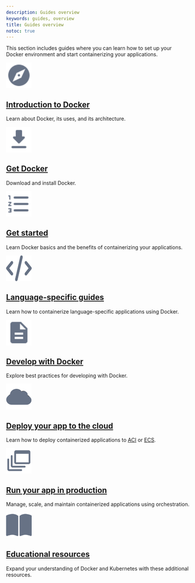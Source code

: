 ```yaml
---
description: Guides overview
keywords: guides, overview
title: Guides overview
notoc: true
---
```


This section includes guides where you can learn how to set up your Docker environment and start containerizing your applications.

<div class="component-container">
    <!--start row-->
    <div class="row">
      <div class="col-xs-12 col-sm-12 col-md-12 col-lg-4 block">
        <div class="component">
             <div class="component-icon">
                 <a href="/guides/docker-intro/"><img src="/assets/images/explore.svg" alt="Docker introduction" width="70" height="70"></a>
                 </div>
                 <h2 id="docker-intro"><a href="/guides/docker-intro/">Introduction to Docker</a></h2>
                <p>Learn about Docker, its uses, and its architecture.</p>
        </div>
      </div>
      <div class="col-xs-12 col-sm-12 col-md-12 col-lg-4 block">
        <div class="component">
            <div class="component-icon">
                 <a href="/guides/get-docker/"><img src="/assets/images/download.svg" alt="Get Docker" width="70" height="70"></a>
            </div>
                <h2 id="get-docker"><a href="/guides/get-docker/">Get Docker</a></h2>
                <p>Download and install Docker.</p>
         </div>
     </div>
     <div class="col-xs-12 col-sm-12 col-md-12 col-lg-4 block">
        <div class="component">
            <div class="component-icon">
                <a href="/get-started/"><img src="/assets/images/process.svg" alt="Get started" width="70" height="70"></a>
            </div>
                <h2 id="get-started"><a href="/get-started/">Get started</a></h2>
                <p>Learn Docker basics and the benefits of containerizing your applications.</p>
        </div>
    </div>
    </div>
    <!--start row-->
    <div class="row">
     <div class="col-xs-12 col-sm-12 col-md-12 col-lg-4 block">
        <div class="component">
            <div class="component-icon">
                 <a href="/language/"><img src="/assets/images/code.svg" alt="FAQs" width="70" height="70"></a>
            </div>
                <h2 id="language"><a href="/language/">Language-specific guides</a></h2>
                <p>Learn how to containerize language-specific applications using Docker.</p>
        </div>
     </div>
     <div class="col-xs-12 col-sm-12 col-md-12 col-lg-4 block">
        <div class="component">
          <div class="component-icon">
                 <a href="/develop/"><img src="/assets/images/description.svg" alt="Develop with Docker" width="70" height="70"></a>
          </div>
                <h2 id="develop"><a href="/develop/">Develop with Docker</a></h2>
                <p>Explore best practices for developing with Docker.</p>
        </div>
      </div>
      <div class="col-xs-12 col-sm-12 col-md-12 col-lg-4 block">
        <div class="component">
            <div class="component-icon">
                <a href="/cloud/aci-integration"><img src="/assets/images/cloud.svg" alt="Educational resources" width="70" height="70"></a>
            </div>
                <h2 id="resources"> <a href="/cloud/aci-integration/">Deploy your app to the cloud</a></h2>
                <p>Learn how to deploy containerized applications to <a href="/cloud/aci-integration/">ACI</a> or <a href="/cloud/ecs-integration/">ECS</a>.</p>
        </div>
     </div>
    </div>
    <!--start row-->
    <div class="row">
     <div class="col-xs-12 col-sm-12 col-md-12 col-lg-4 block">
        <div class="component">
            <div class="component-icon">
                 <a href="/get-started/orchestration/"><img src="/assets/images/build-multi-platform.svg" alt="FAQs" width="70" height="70"></a>
            </div>
                <h2 id="language"><a href="/get-started/orchestration/">Run your app in production</a></h2>
                <p>Manage, scale, and maintain containerized applications using orchestration. </p>
        </div>
     </div>
      <div class="col-xs-12 col-sm-12 col-md-12 col-lg-4 block">
        <div class="component">
            <div class="component-icon">
                <a href="/guides/resources/"><img src="/assets/images/book-open.svg" alt="Educational resources" width="70" height="70"></a>
            </div>
                <h2 id="resources"><a href="/guides/resources/">Educational resources</a></h2>
                <p>Expand your understanding of Docker and Kubernetes with these additional resources.</p>
        </div>
     </div>
    </div>
</div>

